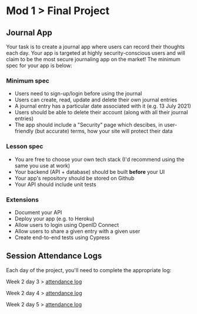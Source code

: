 # Mod 1 > Final Project

## Journal App

Your task is to create a journal app where users can record their thoughts each day. Your app is targeted at highly security-conscious users and will claim to be the most secure journaling app on the market! The minimum spec for your app is below:

### Minimum spec

-   Users need to sign-up/login before using the journal
-   Users can create, read, update and delete their own journal entries
-   A journal entry has a particular date associated with it (e.g. 13 July 2021)
-   Users should be able to delete their account (along with all their journal entries)
-   The app should include a "Security" page which descibes, in user-friendly (but accurate) terms, how your site will protect their data

### Lesson spec

-   You are free to choose your own tech stack (I'd recommend using the same you use at work)
-   Your backend (API + database) should be built **before** your UI
-   Your app's repository should be stored on Github
-   Your API should include unit tests

### Extensions

-   Document your API
-   Deploy your app (e.g. to Heroku)
-   Allow users to login using OpenID Connect
-   Allow users to share a given entry with a given user
-   Create end-to-end tests using Cypress

## Session Attendance Logs

Each day of the project, you'll need to complete the appropriate log:

Week 2 day 3 > [attendance log](https://platform.multiverse.io/apprentice/attendance-log/185)

Week 2 day 4 > [attendance log](https://platform.multiverse.io/apprentice/attendance-log/186)

Week 2 day 5 > [attendance log](https://platform.multiverse.io/apprentice/attendance-log/187)
